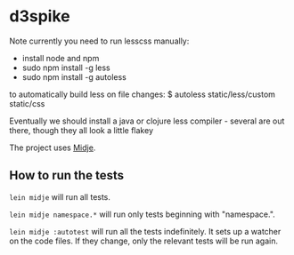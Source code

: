 # d3spike

Note currently you need to run lesscss manually:
- install node and npm
- sudo npm install -g less
- sudo npm install -g autoless

to automatically build less on file changes:
$ autoless static/less/custom static/css

Eventually we should install a java or clojure less compiler - several are out there, though they all look a little flakey

The project uses [Midje](https://github.com/marick/Midje/).

## How to run the tests

`lein midje` will run all tests.

`lein midje namespace.*` will run only tests beginning with "namespace.".

`lein midje :autotest` will run all the tests indefinitely. It sets up a
watcher on the code files. If they change, only the relevant tests will be
run again.
